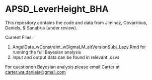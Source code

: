 # APSD_LeverHeight_BHA
This repository contains the code and data from Jiminez, Covarribus, Daniels, & Sanabria (under review).

Current Files:
1. AngelData_wConstraint_wSigmaLM_altVersionSubj_Lazy.Rmd for running the full Bayesian analysis
2. Input and output data can be found in relevant .csvs

For questionon Bayesian analysis please email Carter at carter.wa.daniels@gmail.com 
